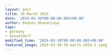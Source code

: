 ```yaml
---
layout: post
title: 30 March 2024
date: '2024-03-30T00:00:00.002+00:00'
author: Dedunu Dhananjaya
tags:
- germany
- dusseldorf
modified_time: '2024-03-30T00:00:00.002+00:00'
featured_image: 2024-03-30-30-march-2024-2.jpeg
---
```

